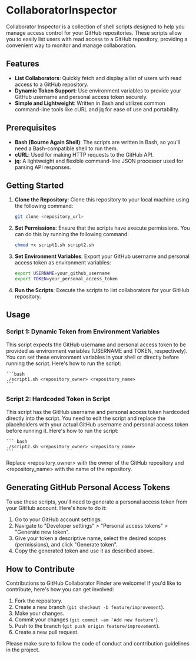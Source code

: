 # CollaboratorInspector

Collaborator Inspector is a collection of shell scripts designed to help you manage access control for your GitHub repositories. These scripts allow you to easily list users with read access to a GitHub repository, providing a convenient way to monitor and manage collaboration.

## Features

- **List Collaborators**: Quickly fetch and display a list of users with read access to a GitHub repository.
- **Dynamic Token Support**: Use environment variables to provide your GitHub username and personal access token securely.
- **Simple and Lightweight**: Written in Bash and utilizes common command-line tools like cURL and jq for ease of use and portability.

## Prerequisites

- **Bash (Bourne Again Shell)**: The scripts are written in Bash, so you'll need a Bash-compatible shell to run them.
- **cURL**: Used for making HTTP requests to the GitHub API.
- **jq**: A lightweight and flexible command-line JSON processor used for parsing API responses.

## Getting Started

1. **Clone the Repository**: Clone this repository to your local machine using the following command:

   ```bash
   git clone <repository_url>
   ```

2. **Set Permissions**: Ensure that the scripts have execute permissions. You can do this by running the following command:

   ```bash
   chmod +x script1.sh script2.sh
   ```

3. **Set Environment Variables**: Export your GitHub username and personal access token as environment variables:

   ```bash
   export USERNAME=your_github_username
   export TOKEN=your_personal_access_token
   ```

4. **Run the Scripts**: Execute the scripts to list collaborators for your GitHub repository.

## Usage

### Script 1: Dynamic Token from Environment Variables

This script expects the GitHub username and personal access token to be provided as environment variables (USERNAME and TOKEN, respectively). You can set these environment variables in your shell or directly before running the script. Here's how to run the script:

    ```bash
    ./script1.sh <repository_owner> <repository_name>
    ```

### Script 2: Hardcoded Token in Script

This script has the GitHub username and personal access token hardcoded directly into the script. You need to edit the script and replace the placeholders with your actual GitHub username and personal access token before running it. Here's how to run the script:

    ``` bash
    ./script2.sh <repository_owner> <repository_name>
    ```

Replace <repository_owner> with the owner of the GitHub repository and <repository_name> with the name of the repository.

## Generating GitHub Personal Access Tokens

To use these scripts, you'll need to generate a personal access token from your GitHub account. Here's how to do it:

1. Go to your GitHub account settings.
2. Navigate to "Developer settings" > "Personal access tokens" > "Generate new token".
3. Give your token a descriptive name, select the desired scopes (permissions), and click "Generate token".
4. Copy the generated token and use it as described above.

## How to Contribute

Contributions to GitHub Collaborator Finder are welcome! If you'd like to contribute, here's how you can get involved:

1. Fork the repository.
2. Create a new branch (`git checkout -b feature/improvement`).
3. Make your changes.
4. Commit your changes (`git commit -am 'Add new feature'`).
5. Push to the branch (`git push origin feature/improvement`).
6. Create a new pull request.

Please make sure to follow the code of conduct and contribution guidelines in the project.
